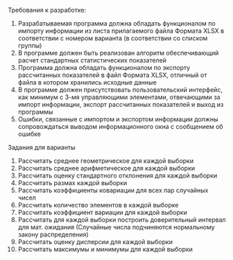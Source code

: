 Требования к разработке:
1)	Разрабатываемая программа должна обладать функционалом по импорту информации из листа прилагаемого файла Формата XLSX в соответствии с номером варианта (в соответствии со списком группы)
2)	В программе должен быть реализован алгоритм обеспечивающий расчет стандартных статистических показателей
3)	Программа должна обладать функционалом по экспорту рассчитанных показателей в файл Формата XLSX, отличный от файла в котором хранились исходные данные
4)	В программе должен присутствовать пользовательский интерфейс, как минимум с 3-мя управляющими элементами, отвечающими за импорт информации, экспорт рассчитанных показателей и выход из программы
5)	Ошибки, связанные с импортом и экспортом информации должны сопровождаться выводом информационного окна с сообщением об ошибке


Задания для варианты
1.	Рассчитать среднее геометрическое для каждой выборки 
2.	Рассчитать среднее арифметическое для каждой выборки 
3.	Рассчитать оценку стандартного отклонения для каждой выборки 
4.	Рассчитать размах каждой выборки 
5.	Рассчитать коэффициенты ковариации для всех пар случайных чисел
6.	Рассчитать количество элементов в каждой выборке
7.	Рассчитать коэффициент вариации для каждой выборки
8.	Рассчитать для каждой выборки построить доверительный интервал для мат. ожидания (Случайные числа подчиняются нормальному закону распределения)
9.	Рассчитать оценку дисперсии для каждой выборки 
10.	Рассчитать максимумы и минимумы для каждой выборки
